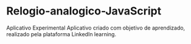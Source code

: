 # Relogio-analogico-JavaScript
Aplicativo Experimental
Aplicativo criado com objetivo de aprendizado, realizado pela plataforma LinkedIn learning.
